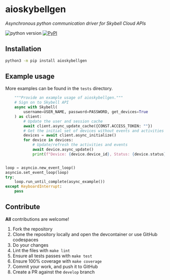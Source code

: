 # aioskybellgen
_Asynchronous python communication driver for Skybell Cloud APIs_

![python version](https://img.shields.io/badge/Python-3.9=><=3.13-blue.svg)
[![PyPI](https://img.shields.io/pypi/v/aioskybellgen)](https://pypi.org/project/aioskybellgen)

## Installation

```bash
python3 -m pip install aioskybellgen
```

## Example usage

More examples can be found in the `tests` directory.

```python
    """Provide an example usage of aioskybellgen."""
    # Sign on to Skybell API
    async with Skybell(
        username=USER_NAME, password=PASSWORD, get_devices=True
    ) as client:
        # Update the user and session cache
        await client.async_update_cache({CONST.ACCESS_TOKEN: ""})
        # Get the initial set of devices without events and activities
        devices = await client.async_initialize()
        for device in devices:
            # Update/refresh the activities and events
            await device.async_update()
            print(f"Device: {device.device_id}, Status: {device.status}")


loop = asyncio.new_event_loop()
asyncio.set_event_loop(loop)
try:
    loop.run_until_complete(async_example())
except KeyboardInterrupt:
    pass
```

## Contribute

**All** contributions are welcome!

1. Fork the repository
2. Clone the repository locally and open the devcontainer or use GitHub codespaces
3. Do your changes
4. Lint the files with `make lint`
5. Ensure all tests passes with `make test`
6. Ensure 100% coverage with `make coverage`
7. Commit your work, and push it to GitHub
8. Create a PR against the `develop` branch